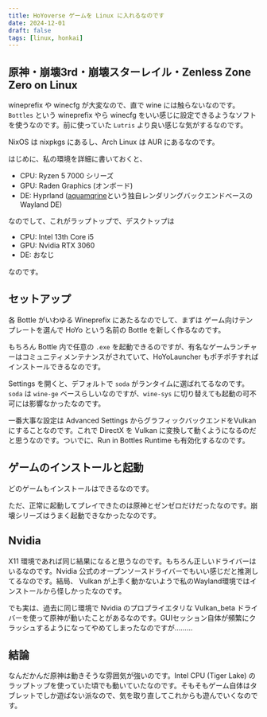 ```yaml
---
title: HoYoverse ゲームを Linux に入れるなのです
date: 2024-12-01
draft: false
tags: [linux, honkai]
---
```


## 原神・崩壊3rd・崩壊スターレイル・Zenless Zone Zero on Linux

wineprefix や winecfg が大変なので、直で wine には触らないなのです。`Bottles` という wineprefix やら winecfg をいい感じに設定できるようなソフトを使うなのです。前に使っていた `Lutris` より良い感じな気がするなのです。

NixOS は nixpkgs にあるし、Arch Linux は AUR にあるなのです。

はじめに、私の環境を詳細に書いておくと、

- CPU: Ryzen 5 7000 シリーズ
- GPU: Raden Graphics (オンボード)
- DE: Hyprland ([aquamqrine](https://github.com/hyprwm/aquamarine)という独自レンダリングバックエンドベースのWayland DE)

なのでして、これがラップトップで、デスクトップは

- CPU: Intel 13th Core i5
- GPU: Nvidia RTX 3060
- DE: おなじ

なのです。

## セットアップ

各 Bottle がいわゆる Wineprefix にあたるなのでして、まずは ゲーム向けテンプレートを選んで HoYo という名前の Bottle を新しく作るなのです。

もちろん Bottle 内で任意の `.exe` を起動できるのですが、有名なゲームランチャーはコミュニティメンテナンスがされていて、HoYoLauncher もポチポチすればインストールできるなのです。

Settings を開くと、デフォルトで `soda` がランタイムに選ばれてるなのです。`soda` は `wine-ge` ベースらしいなのですが、`wine-sys` に切り替えても起動の可不可には影響なかったなのです。

一番大事な設定は Advanced Settings からグラフィックバックエンドをVulkanにすることなのです。これで DirectX を Vulkan に変換して動くようになるのだと思うなのです。ついでに、Run in Bottles Runtime も有効化するなのです。

## ゲームのインストールと起動

どのゲームもインストールはできるなのです。

ただ、正常に起動してプレイできたのは原神とゼンゼロだけだったなのです。崩壊シリーズはうまく起動できなかったなのです。

## Nvidia

X11 環境であれば同じ結果になると思うなのです。もちろん正しいドライバーはいるなのです。Nvidia 公式のオープンソースドライバーでもいい感じだと推測してるなのです。結局、 Vulkan が上手く動かないようで私のWayland環境ではインストールから怪しかったなのです。

でも実は、過去に同じ環境で Nvidia のプロプライエタリな Vulkan_beta ドライバーを使って原神が動いたことがあるなのです。GUIセッション自体が頻繁にクラッシュするようになってやめてしまったなのですが………

## 結論

なんだかんだ原神は動きそうな雰囲気が強いのです。Intel CPU (Tiger Lake) のラップトップを使っていた頃でも動いていたなのです。そもそもゲーム自体はタブレットでしか遊ばない派なので、気を取り直してこれからも遊んでいくなのです。